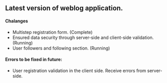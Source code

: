 ## Latest version of weblog application.

#### Chalanges

- Multistep registration form. (Complete)
- Ensured data security through server-side and client-side validation. (Running)
- User followers and following section. (Running)

#### Errors to be fixed in future:

- User registration validation in the client side. Receive errors from server-side.
